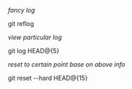 *fancy log*

git reflog

*view particular log*

git log HEAD@{5}

*reset to certain point base on above info*

git reset --hard HEAD@{15}
